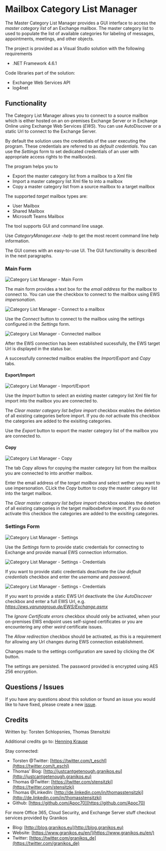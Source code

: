 # Mailbox Category List Manager

The Master Category List Manager provides a GUI interface to access the _master category list_ of an Exchange mailbox. The master category list to used to populate the list of available categories for labeling of messages, appointments, meetings, and other objects.

The project is provided as a Visual Studio solution with the following requirements

* .NET Framework 4.6.1

Code libraries part of the solution:

* Exchange Web Services API
* log4net

## Functionality

The Category List Manager allows you to connect to a source mailbox which is either hosted on an on-premises Exchange Server or in Exchange Online using Exchange Web Services (_EWS_). You can use AutoDiscover or a static Url to connect to the Exchange Server.

By default the solution uses the credentials of the user executing the program. These credentials are referred to as _default credentials_. You can use the _Settings_ form to set dedicated credentials of an user with appropriate access rights to the mailbox(es).

The program helps you to

* Export the master category list from a mailbox to a Xml file
* Import a master category list Xml file to into a mailbox
* Copy a master category list from a source mailbox to a target mailbox

The supported _target_ mailbox types are:

* User Mailbox
* Shared Mailbox
* Microsoft Teams Mailbox

The tool supports GUI and command line usage.

Use _CategoryManager.exe -help_ to get the most recent command line help information.

The GUI comes with an easy-to-use UI. The GUI functionality is described in the next paragraphs.

### Main Form

![Category List Manager - Main Form](https://github.com/Apoc70/MailboxCategoryListManager/blob/master/DocumentationImages/01-ManageCategories-StartScreen.png)

The main form provides a text box for the _email address_ for the mailbox to connect to. You can use the checkbox to connect to the mailbox using EWS _impersonation_.

![Category List Manager - Connect to a mailbox](https://github.com/Apoc70/MailboxCategoryListManager/blob/master/DocumentationImages/03-ManageCategories-ConnectMailbox.png)

Use the _Connect_ button to connect to the mailbox using the settings configured in the _Settings_ form.

![Category List Manager - Connected mailbox](https://github.com/Apoc70/MailboxCategoryListManager/blob/master/DocumentationImages/03a-ManageCategories-ConnectedMailbox.png)

After the EWS connection has been established sucessfully, the EWS target Url is displayed in the status bar.

A successfully connected mailbox enables the _Import/Export_ and _Copy_ tabs.

#### Export/Import

![Category List Manager - Import/Export](https://github.com/Apoc70/MailboxCategoryListManager/blob/master/DocumentationImages/05-ManageCategories-Import-Export.png)

Use the _Import_ button to select an existing master category list Xml file for import into the mailbox you are connected to.

The _Clear master category list before import_ checkbox enables the deletion of all existing categories before import. If you do _not_ activate this checkbox the categories are added to the exisiting categories.

Use the _Export_ button to export the master category list of the mailbox you are connected to.

#### Copy

![Category List Manager - Copy](https://github.com/Apoc70/MailboxCategoryListManager/blob/master/DocumentationImages/04-ManageCategories-Copy.png)

The tab _Copy_ allows for copying the master category list from the mailbox you are connected to into another mailbox.

Enter the email address of the _target mailbox_ and select wether you want to use impersonation. CLick the _Copy_ button to copy the master category list into the target mailbox.

The _Clear master category list before import_ checkbox enables the deletion of all existing categories in the target mailboxbefore import. If you do _not_ activate this checkbox the categories are added to the exisiting categories.

### Settings Form

![Category List Manager - Settings](https://github.com/Apoc70/MailboxCategoryListManager/blob/master/DocumentationImages/02a-ManageCategories-Settings-Overview.png)

Use the _Settings_ form to provide static credentials for connecting to Exchange and provide manual EWS connection information.

![Category List Manager - Settings - Credentials](https://github.com/Apoc70/MailboxCategoryListManager/blob/master/DocumentationImages/02c-ManageCategories-Settings-Credentials.png)

If you want to provide static credentials deactivate the _Use default credentials_ checkbox and enter the _username_ and _password_.

![Category List Manager - Settings - Credentials](https://github.com/Apoc70/MailboxCategoryListManager/blob/master/DocumentationImages/02d-ManageCategories-Settings-ConnectionSettings.png)

If you want to provide a static EWS Url deactivate the _Use AutoDiscover_ checkbox and enter a full EWS Url, e.g. _https://ews.varunagroup.de/EWS/Exchange.asmx_

The _Ignore Certificate errors_ checkbox should only be activated, when your on-premises EWS endpoint uses self-signed certificates or you are encountering any other _weird_ certificate issues.

The _Allow redirection_ checkbox should be activated, as this is a requirement for allowing any Url changes during EWS connection establishment.

Changes made to the settings configuration are saved by clicking the _OK_ button.

The settings are persisted. The password provided is encrypted using AES 256 encryption.

## Questions / Issues

If you have any questions about this solution or found an issue you would like to have fixed, please create a new [issue](https://github.com/Apoc70/MailboxCategoryListManager/issues/new).

## Credits

Written by: Torsten Schlopsnies, Thomas Stensitzki

Additional credits go to: [Henning Krause](http://www.infini-tec.de/post/2011/07/28/Working-with-the-Master-Category-List%E2%80%93EWS-edition.aspx)

Stay connected:

* Torsten @Twitter: [https://twitter.com/t_eschl](https://twitter.com/t_eschl)
* Thomas' Blog: [http://justcantgetenough.granikos.eu](http://justcantgetenough.granikos.eu)
* Thomas @Twitter: [https://twitter.com/stensitzki](https://twitter.com/stensitzki)
* Thomas @LinkedIn: [http://de.linkedin.com/in/thomasstensitzki](http://de.linkedin.com/in/thomasstensitzki)
* Github: [https://github.com/Apoc70](https://github.com/Apoc70)

For more Office 365, Cloud Security, and Exchange Server stuff checkout services provided by Granikos

* Blog: [http://blog.granikos.eu](http://blog.granikos.eu)
* Website: [https://www.granikos.eu/en/](https://www.granikos.eu/en/)
* Twitter: [https://twitter.com/granikos_de](https://twitter.com/granikos_de)